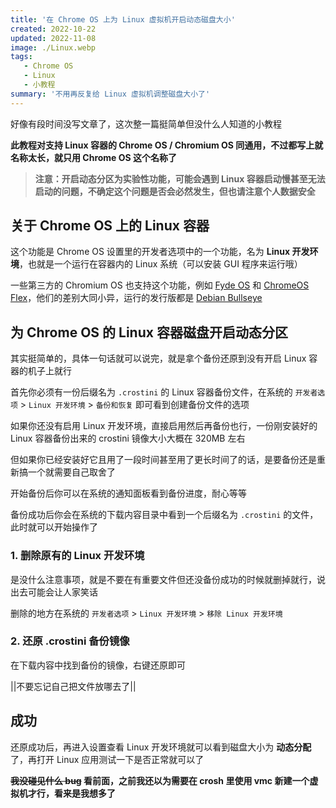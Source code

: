 ```yaml
---
title: '在 Chrome OS 上为 Linux 虚拟机开启动态磁盘大小'
created: 2022-10-22
updated: 2022-11-08
image: ./Linux.webp
tags: 
   - Chrome OS
   - Linux
   - 小教程
summary: '不用再反复给 Linux 虚拟机调整磁盘大小了'
---
```


好像有段时间没写文章了，这次整一篇挺简单但没什么人知道的小教程

**此教程对支持 Linux 容器的 Chrome OS / Chromium OS 同通用，不过都写上就名称太长，就只用 Chrome OS 这个名称了**

> **注意：开启动态分区为实验性功能，可能会遇到 Linux 容器启动慢甚至无法启动的问题，不确定这个问题是否会必然发生，但也请注意个人数据安全**

## 关于 Chrome OS 上的 Linux 容器

这个功能是 Chrome OS 设置里的开发者选项中的一个功能，名为 **Linux 开发环境**，也就是一个运行在容器内的 Linux 系统（可以安装 GUI 程序来运行哦）

一些第三方的 Chromium OS 也支持这个功能，例如 [Fyde OS](https://fyde.com/) 和 [ChromeOS Flex](https://chromeenterprise.google/os/chromeosflex/)，他们的差别大同小异，运行的发行版都是 [Debian Bullseye](https://www.debian.org/releases/bullseye/)

## 为 Chrome OS 的 Linux 容器磁盘开启动态分区

其实挺简单的，具体一句话就可以说完，就是拿个备份还原到没有开启 Linux 容器的机子上就行

首先你必须有一份后缀名为 `.crostini` 的 Linux 容器备份文件，在系统的 `开发者选项` > `Linux 开发环境` > `备份和恢复` 即可看到创建备份文件的选项

如果你还没有启用 Linux 开发环境，直接启用然后再备份也行，一份刚安装好的 Linux 容器备份出来的 crostini 镜像大小大概在 320MB 左右

但如果你已经安装好它且用了一段时间甚至用了更长时间了的话，是要备份还是重新搞一个就需要自己取舍了

开始备份后你可以在系统的通知面板看到备份进度，耐心等等

备份成功后你会在系统的下载内容目录中看到一个后缀名为 `.crostini` 的文件，此时就可以开始操作了

### 1. 删除原有的 Linux 开发环境

是没什么注意事项，就是不要在有重要文件但还没备份成功的时候就删掉就行，说出去可能会让人家笑话

删除的地方在系统的 `开发者选项` > `Linux 开发环境` > `移除 Linux 开发环境`

### 2. 还原 .crostini 备份镜像

在下载内容中找到备份的镜像，右键还原即可

||不要忘记自己把文件放哪去了||

## 成功

还原成功后，再进入设置查看 Linux 开发环境就可以看到磁盘大小为 **动态分配** 了，再打开 Linux 应用测试一下是否正常就可以了

**~~我没碰见什么 bug~~ 看前面，之前我还以为需要在 crosh 里使用 vmc 新建一个虚拟机才行，看来是我想多了**
